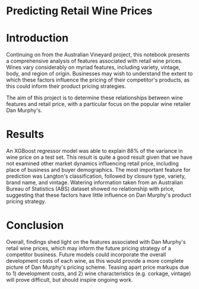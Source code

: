 # Predicting Retail Wine Prices
# Introduction
Continuing on from the Australian Vineyard project, this notebook presents a comprehensive analysis of features associated with retail wine prices. Wines vary considerably on myriad features, including variety, vintage, body, and region of origin. Businesses may wish to understand the extent to which these factors influence the pricing of their competitor's products, as this could inform their product pricing strategies.

The aim of this project is to determine these relationships between wine features and retail price, with a particular focus on the popular wine retailer Dan Murphy's.

# Results
An XGBoost regressor model was able to explain 88% of the variance in wine price on a test set. This result is quite a good result given that we have not examined other market dynamics influencing retail price, including place of business and buyer demographics. The most important feature for prediction was Langton's classification, followed by closure type, variety, brand name, and vintage. Watering information taken from an Australian Bureau of Statistics (ABS) dataset showed no relationship with price, suggesting that these factors have little influence on Dan Murphy's product pricing strategy.

# Conclusion
Overall, findings shed light on the features associated with Dan Murphy's retail wine prices, which may inform the future pricing strategy of a competitor business. Future models could incorporate the overall development costs of each wine, as this would provide a more complete picture of Dan Murphy's pricing scheme. Teasing apart price markups due to 1) development costs, and 2) wine characteristics (e.g. corkage, vintage) will prove difficult, but should inspire ongoing work.
